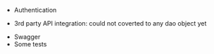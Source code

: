 + Authentication
- 3rd party API integration: could not coverted to any dao object yet
+ Swagger
+ Some tests